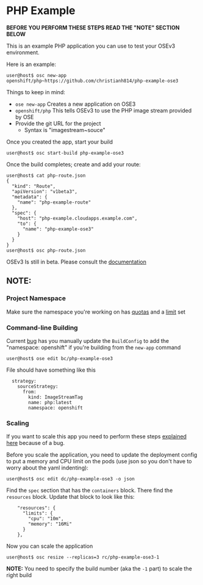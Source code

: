 # PHP Example

**BEFORE YOU PERFORM THESE STEPS READ THE "NOTE" SECTION BELOW**

This is an example PHP application you can use to test your OSEv3 environment.

Here is an example:
```
user@host$ osc new-app openshift/php~https://github.com/christianh814/php-example-ose3
```

Things to keep in mind:
* `ose new-app` Creates a new application on OSE3
* `openshift/php` This tells OSEv3 to use the PHP image stream provided by OSE
* Provide the git URL for the project
  * Syntax is "imagestream~souce"

Once you created the app, start your build
```
user@host$ osc start-build php-example-ose3
```

Once the build completes; create and add your route:
```
user@host$ cat php-route.json
{
  "kind": "Route",
  "apiVersion": "v1beta3",
  "metadata": {
    "name": "php-example-route"
  },
  "spec": {
    "host": "php-example.cloudapps.example.com",
    "to": {
      "name": "php-example-ose3"
    }
  }
}
user@host$ osc php-route.json
```

OSEv3 Is still in beta. Please consult the [documentation](https://github.com/openshift/training)

## NOTE:

### Project Namespace
Make sure the namespace you're working on has [quotas](https://github.com/openshift/training/blob/master/beta-4-setup.md#applying-quota-to-projects) and a [limit](https://github.com/openshift/training/blob/master/beta-4-setup.md#applying-limit-ranges-to-projects) set

### Command-line Building
Current [bug](https://bugzilla.redhat.com/show_bug.cgi?id=1232003) has you manually update the `BuildConfig` to add the "namespace: openshift" if you're building from the `new-app` command

```
user@host$ ose edit bc/php-example-ose3
```

File should have something like this
```
  strategy:
    sourceStrategy:
      from:
        kind: ImageStreamTag
        name: php:latest
        namespace: openshift
```
### Scaling

If you want to scale this app you need to perform these steps [explained here](https://github.com/openshift/training/blob/master/beta-4-setup.md#implications-of-quota-enforcement-on-scaling) because of a bug.

Before you scale the application, you need to update the deployment config to put a memory and CPU limit on the pods (use json so you don't have to worry about the yaml indenting):

```
user@host$ osc edit dc/php-example-ose3 -o json
```

Find the `spec` section that has the `containers` block. There find the `resources` block. Update that block to look like this:

```
    "resources": {
      "limits": {
        "cpu": "10m",
        "memory": "16Mi"
      }
    },
```

Now you can scale the application

```
user@host$ osc resize --replicas=3 rc/php-example-ose3-1
```

**NOTE:** You need to specify the build number (aka the `-1` part) to scale the right build
